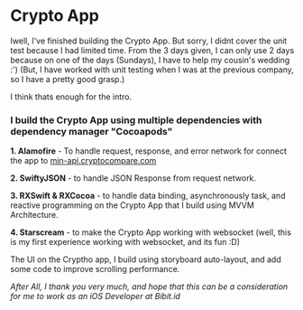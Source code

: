 # Crypto App
Iwell, I've finished building the Crypto App. But sorry, I didnt cover the unit test because I had limited time. From the 3 days given, I can only use 2 days because on one of the days (Sundays), I have to help my cousin's wedding :') (But, I have worked with unit testing when I was at the previous company, so I have a pretty good grasp.)

I think thats enough for the intro.

### I build the Crypto App using multiple dependencies with dependency manager **"Cocoapods"**

**1. Alamofire** - To handle request, response, and error network for connect the app to [min-api.cryptocompare.com](https://min-api.cryptocompare.com/documentation?key=Toplists&cat=topTotalTopTierVolumeEndpointFull)

**2. SwiftyJSON** -  to handle JSON Response from request network.

**3. RXSwift & RXCocoa** - to handle data binding, asynchronously task, and reactive programming on the Crypto App that I build using MVVM Architecture.

**4. Starscream** - to make the Crypto App working with websocket (well, this is my first experience working with websocket, and its fun :D)

The UI on the Cryptho app, I build using storyboard auto-layout, and add some code to improve scrolling performance.

_After All, I thank you very much, and hope that this can be a consideration for me to work as an iOS Developer at Bibit.id_
